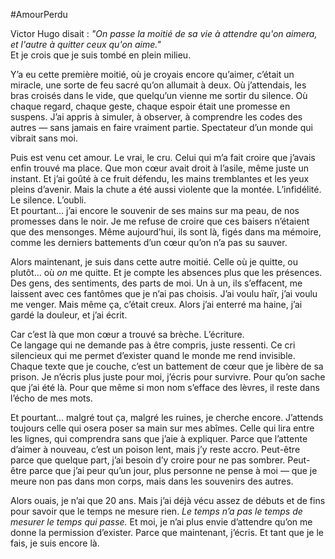 #AmourPerdu

Victor Hugo disait : _"On passe la moitié de sa vie à attendre qu'on aimera, et l'autre à quitter ceux qu'on aime."_  
Et je crois que je suis tombé en plein milieu.

Y’a eu cette première moitié, où je croyais encore qu’aimer, c’était un miracle, une sorte de feu sacré qu’on allumait à deux. Où j’attendais, les bras croisés dans le vide, que quelqu’un vienne me sortir du silence. Où chaque regard, chaque geste, chaque espoir était une promesse en suspens. J’ai appris à simuler, à observer, à comprendre les codes des autres — sans jamais en faire vraiment partie. Spectateur d’un monde qui vibrait sans moi.

Puis est venu cet amour. Le vrai, le cru. Celui qui m’a fait croire que j’avais enfin trouvé ma place. Que mon cœur avait droit à l’asile, même juste un instant. Et j’ai goûté à ce fruit défendu, les mains tremblantes et les yeux pleins d’avenir. Mais la chute a été aussi violente que la montée. L’infidélité. Le silence. L’oubli.  
Et pourtant... j’ai encore le souvenir de ses mains sur ma peau, de nos promesses dans le noir. Je me refuse de croire que ces baisers n’étaient que des mensonges. Même aujourd’hui, ils sont là, figés dans ma mémoire, comme les derniers battements d’un cœur qu’on n’a pas su sauver.

Alors maintenant, je suis dans cette autre moitié. Celle où je quitte, ou plutôt… où _on_ me quitte. Et je compte les absences plus que les présences. Des gens, des sentiments, des parts de moi. Un à un, ils s’effacent, me laissent avec ces fantômes que je n’ai pas choisis. J’ai voulu haïr, j’ai voulu me venger. Mais même ça, c’était creux. Alors j’ai enterré ma haine, j’ai gardé la douleur, et j’ai écrit.

Car c’est là que mon cœur a trouvé sa brèche. L’écriture.  
Ce langage qui ne demande pas à être compris, juste ressenti. Ce cri silencieux qui me permet d’exister quand le monde me rend invisible. Chaque texte que je couche, c’est un battement de cœur que je libère de sa prison. Je n’écris plus juste pour moi, j’écris pour survivre. Pour qu’on sache que j’ai été là. Pour que même si mon nom s’efface des lèvres, il reste dans l’écho de mes mots.

Et pourtant... malgré tout ça, malgré les ruines, je cherche encore. J’attends toujours celle qui osera poser sa main sur mes abîmes. Celle qui lira entre les lignes, qui comprendra sans que j’aie à expliquer. Parce que l’attente d’aimer à nouveau, c’est un poison lent, mais j’y reste accro. Peut-être parce que quelque part, j’ai besoin d’y croire pour ne pas sombrer. Peut-être parce que j’ai peur qu’un jour, plus personne ne pense à moi — que je meure non pas dans mon corps, mais dans les souvenirs des autres.

Alors ouais, je n’ai que 20 ans. Mais j’ai déjà vécu assez de débuts et de fins pour savoir que le temps ne mesure rien. _Le temps n’a pas le temps de mesurer le temps qui passe._ Et moi, je n’ai plus envie d’attendre qu’on me donne la permission d’exister. Parce que maintenant, j’écris. Et tant que je le fais, je suis encore là.
